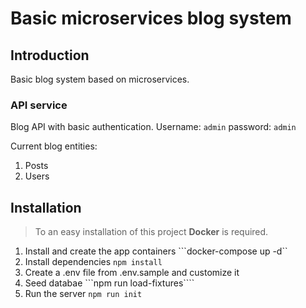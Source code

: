 # Basic microservices blog system

## Introduction

 Basic blog system based on microservices.

 ### API service

  Blog API with basic authentication. Username: ```admin``` password: ```admin```
  
  Current blog entities:
  1. Posts
  2. Users
 

## Installation

> To an easy installation of this project **Docker** is required.

1. Install and create the app containers ```docker-compose up -d``
2. Install dependencies ```npm install```
3. Create a .env file from .env.sample and customize it
4. Seed databae ```npm run load-fixtures````
5. Run the server ```npm run init```
